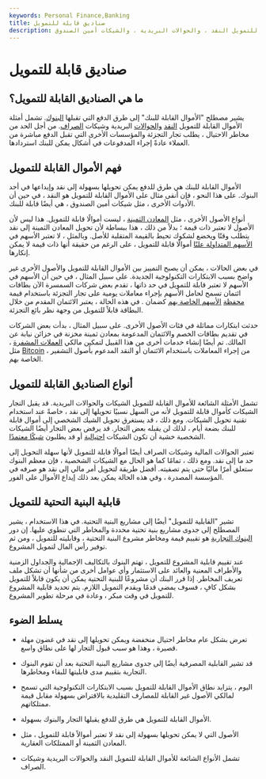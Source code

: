 ```yaml
---
keywords: Personal Finance,Banking
title: صناديق قابلة للتمويل
description: الأموال القابلة للتمويل هي طرق الدفع المقبولة من قبل البنوك. تتضمن أمثلة الأموال القابلة للتمويل النقد ، والحوالات البريدية ، والشيكات أمين الصندوق.
---
```


# صناديق قابلة للتمويل
## ما هي الصناديق القابلة للتمويل؟

يشير مصطلح "الأموال القابلة للبنك" إلى طرق الدفع التي تقبلها [البنوك](/bank). تشمل أمثلة الأموال القابلة للتمويل [النقد](/money-order) [والحوالات](/cash) البريدية وشيكات [الصراف](/cashierscheck). من أجل الحد من مخاطر الاحتيال ، يطلب تجار التجزئة والمؤسسات الأخرى التي تقبل الدفع مباشرة من العملاء عادةً إجراء المدفوعات في أشكال يمكن للبنك استردادها.

## فهم الأموال القابلة للتمويل

الأموال القابلة للبنك هي طرق للدفع يمكن تحويلها بسهولة إلى نقد وإيداعها في أحد البنوك. على هذا النحو ، فإن أنقى مثال على الأموال القابلة للتمويل هو النقد ، في حين أن الأدوات الأخرى ، مثل شيكات أمين الصندوق ، هي أيضًا قابلة للبنك.

أنواع الأصول الأخرى ، مثل [المعادن الثمينة](/preciousmetal) ، ليست أموالًا قابلة للتمويل. هذا ليس لأن الأصول لا تعتبر ذات قيمة ؛ بدلاً من ذلك ، هذا ببساطة لأن تحويل المعادن الثمينة إلى نقد يتطلب وقتًا ويخضع لشكوك تحيط بالقيمة المتقلبة للأصل. وبالمثل ، لا تعتبر الأسهم في [الأسهم المتداولة علنًا](/stock) أموالًا قابلة للتمويل ، على الرغم من حقيقة أنها ذات قيمة لا يمكن إنكارها.

في بعض الحالات ، يمكن أن يصبح التمييز بين الأموال القابلة للتمويل والأصول الأخرى غير واضح بسبب الابتكارات التكنولوجية الجديدة. على سبيل المثال ، في حين أن الأسهم في الأسهم لا تعتبر قابلة للتمويل في حد ذاتها ، تقدم بعض شركات السمسرة الآن بطاقات ائتمان تسمح لحامل الأسهم بإجراء معاملات يومية على تجار التجزئة باستخدام قيمة [محفظة](/collateral) [الأسهم الخاصة بهم](/portfolio) كضمان . في هذه الحالة ، يعتبر الائتمان المقدم من خلال البطاقة قابلاً للتمويل من وجهة نظر بائع التجزئة.

حدثت ابتكارات مماثلة في فئات الأصول الأخرى. على سبيل المثال ، بدأت بعض الشركات في تقديم بطاقات الخصم والائتمان المدعومة بمعادن ثمينة مخزنة في خزائن نيابة عن المالك. تم أيضًا إنشاء خدمات أخرى من هذا القبيل لتمكين مالكي [العملات المشفرة](/cryptocurrency) ، مثل [Bitcoin](/bitcoin) ، من إجراء المعاملات باستخدام الائتمان أو النقد المدعوم بأصول التشفير الخاصة بهم.

## أنواع الصناديق القابلة للتمويل

تشمل الأمثلة الشائعة للأموال القابلة للتمويل الشيكات والحوالات البريدية. قد يقبل التجار الشيكات كأموال قابلة للتمويل لأنه من السهل نسبيًا تحويلها إلى نقد ، خاصةً عند استخدام تقنية تحويل الشيكات. ومع ذلك ، قد يستغرق تحويل الشيك الشخصي إلى أموال قابلة للبنك بضعة أيام ، لذلك لن يقبله بعض التجار. قد يرفض بعض التجار أيضًا الشيكات الشخصية خشية أن تكون الشيكات [احتيالية](/fraud) أو قد يطلبون [شيكًا معتمدًا](/certifiedcheck).

تعتبر الحوالات المالية وشيكات الصراف أيضًا أموالًا قابلة للتمويل لأنها سهلة التحويل إلى حد ما إلى نقد. ومع ذلك ، تمامًا كما هو الحال مع الشيكات الشخصية ، فإن معظم البنوك ستعلق أمرًا ماليًا حتى يتم تصفيته. أفضل طريقة لتحويل أمر مالي إلى نقد هو صرفه في المؤسسة المصدرة ، وفي هذه الحالة يمكن بعد ذلك إيداع الأموال على الفور.

## قابلية البنية التحتية للتمويل

تشير "القابلية للتمويل" أيضًا إلى مشاريع البنية التحتية. في هذا الاستخدام ، يشير المصطلح إلى جدوى مشاريع بنية تحتية محددة والمخاطر التي تنطوي عليها. إن دور [البنوك التجارية](/commercialbank) هو تقييم قيمة ومخاطر مشروع البنية التحتية ، وقابليته للتمويل ، ومن ثم توفير رأس المال لتمويل المشروع.

عند تقييم قابلية المشروع للتمويل ، تهتم البنوك بالتكاليف الإجمالية والجداول الزمنية والأطراف المعنية والعائد على الاستثمار وأي عوامل أخرى من شأنها أن تشكل ملف تعريف المخاطر. إذا قرر البنك أن مشروعًا للبنية التحتية يمكن أن يكون قابلاً للتمويل بشكل كافٍ ، فسوف يمضي قدمًا ويقدم التمويل اللازم. يتم تحديد قابلية المشروع للتمويل في وقت مبكر ، وعادة في مرحلة تطوير المشروع.

## يسلط الضوء

- تعرض بشكل عام مخاطر احتيال منخفضة ويمكن تحويلها إلى نقد في غضون مهلة قصيرة ، وهذا هو سبب قبول التجار لها على نطاق واسع.

- قد تشير القابلية المصرفية أيضًا إلى جدوى مشاريع البنية التحتية بعد أن تقوم البنوك التجارية بتقييم مدى قابليتها للبقاء ومخاطرها.

- اليوم ، يتزايد نطاق الأموال القابلة للتمويل بسبب الابتكارات التكنولوجية التي تسمح لمالكي الأصول غير القابلة للمصارف التقليدية بالاقتراض بسهولة مقابل قيمة ممتلكاتهم.

- الأموال القابلة للتمويل هي طرق للدفع يقبلها التجار والبنوك بسهولة.

- الأصول التي لا يمكن تحويلها بسهولة إلى نقد لا تعتبر أموالاً قابلة للتمويل ، مثل المعادن الثمينة أو الممتلكات العقارية.

- تشمل الأنواع الشائعة للأموال القابلة للتمويل النقد والحوالات البريدية وشيكات الصراف.

